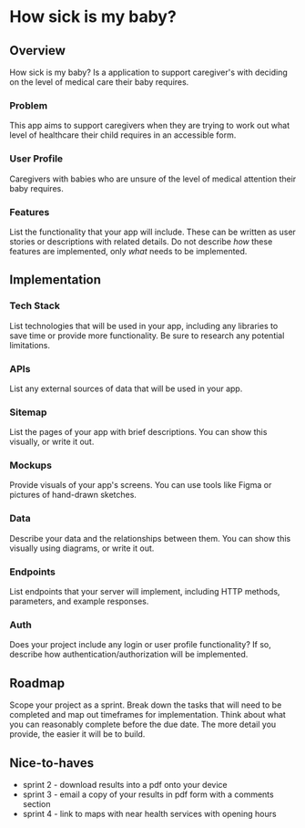 # How sick is my baby?

## Overview

How sick is my baby? Is a application to support caregiver's with deciding on the level of medical care their baby requires.

### Problem

This app aims to support caregivers when they are trying to work out what level of healthcare their child requires in an accessible form.

### User Profile

Caregivers with babies who are unsure of the level of medical attention their baby requires.

### Features

List the functionality that your app will include. These can be written as user stories or descriptions with related details. Do not describe _how_ these features are implemented, only _what_ needs to be implemented.

## Implementation

### Tech Stack

List technologies that will be used in your app, including any libraries to save time or provide more functionality. Be sure to research any potential limitations.

### APIs

List any external sources of data that will be used in your app.

### Sitemap

List the pages of your app with brief descriptions. You can show this visually, or write it out.

### Mockups

Provide visuals of your app's screens. You can use tools like Figma or pictures of hand-drawn sketches.

### Data

Describe your data and the relationships between them. You can show this visually using diagrams, or write it out.

### Endpoints

List endpoints that your server will implement, including HTTP methods, parameters, and example responses.

### Auth

Does your project include any login or user profile functionality? If so, describe how authentication/authorization will be implemented.

## Roadmap

Scope your project as a sprint. Break down the tasks that will need to be completed and map out timeframes for implementation. Think about what you can reasonably complete before the due date. The more detail you provide, the easier it will be to build.

## Nice-to-haves

- sprint 2 - download results into a pdf onto your device
- sprint 3 - email a copy of your results in pdf form with a comments section
- sprint 4 - link to maps with near health services with opening hours
